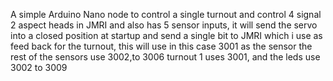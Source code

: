 A simple Arduino Nano node to control a single turnout and control 4 signal 2 aspect heads in JMRI and also has 5 sensor inputs, it will send the servo into a closed position at startup and send a single bit to JMRI which i use as feed back for the turnout, this will use in this case 3001 as the sensor the rest of the sensors use 3002,to 3006 turnout 1 uses 3001, and the leds  use 3002 to 3009
